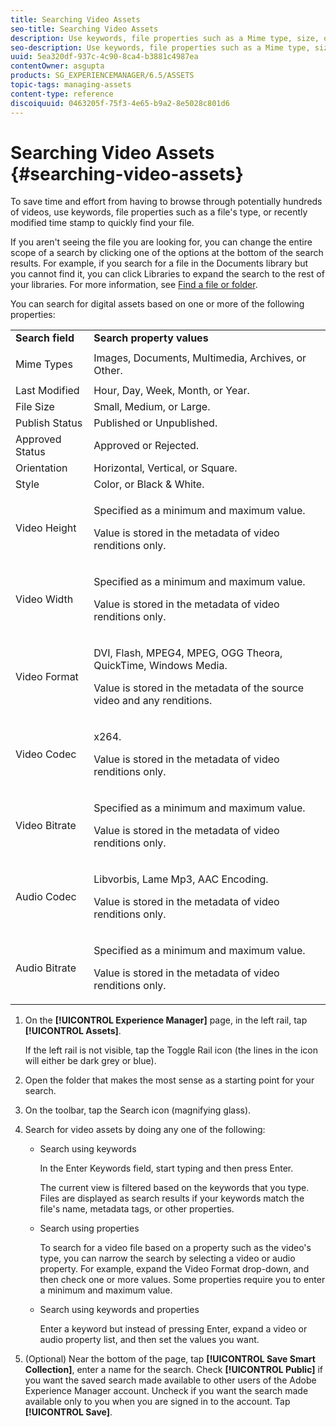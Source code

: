 ```yaml
---
title: Searching Video Assets
seo-title: Searching Video Assets
description: Use keywords, file properties such as a Mime type, size, or recently modified time stamp to quickly find your file in AEM Assets.
seo-description: Use keywords, file properties such as a Mime type, size, or recently modified time stamp to quickly find your file in AEM Assets.
uuid: 5ea320df-937c-4c90-8ca4-b3881c4987ea
contentOwner: asgupta
products: SG_EXPERIENCEMANAGER/6.5/ASSETS
topic-tags: managing-assets
content-type: reference
discoiquuid: 0463205f-75f3-4e65-b9a2-8e5028c801d6
---
```


# Searching Video Assets {#searching-video-assets}

To save time and effort from having to browse through potentially hundreds of videos, use keywords, file properties such as a file's type, or recently modified time stamp to quickly find your file.

If you aren't seeing the file you are looking for, you can change the entire scope of a search by clicking one of the options at the bottom of the search results. For example, if you search for a file in the Documents library but you cannot find it, you can click Libraries to expand the search to the rest of your libraries. For more information, see [Find a file or folder](https://windows.microsoft.com/en-us/windows7/find-a-file-or-folder).

You can search for digital assets based on one or more of the following properties:

<table>
 <tbody>
  <tr>
   <td><strong>Search field</strong></td>
   <td><strong>Search property values</strong></td>
  </tr>
  <tr>
   <td><p>Mime Types</p> </td>
   <td>Images, Documents, Multimedia, Archives, or Other.</td>
  </tr>
  <tr>
   <td>Last Modified</td>
   <td>Hour, Day, Week, Month, or Year.</td>
  </tr>
  <tr>
   <td>File Size</td>
   <td>Small, Medium, or Large.</td>
  </tr>
  <tr>
   <td>Publish Status</td>
   <td>Published or Unpublished.</td>
  </tr>
  <tr>
   <td>Approved Status</td>
   <td>Approved or Rejected.</td>
  </tr>
  <tr>
   <td>Orientation</td>
   <td>Horizontal, Vertical, or Square.</td>
  </tr>
  <tr>
   <td>Style</td>
   <td>Color, or Black &amp; White.</td>
  </tr>
  <tr>
   <td>Video Height</td>
   <td><p>Specified as a minimum and maximum value.</p> <p>Value is stored in the metadata of video renditions only.</p> </td>
  </tr>
  <tr>
   <td>Video Width</td>
   <td><p>Specified as a minimum and maximum value.</p> <p>Value is stored in the metadata of video renditions only.</p> </td>
  </tr>
  <tr>
   <td>Video Format</td>
   <td><p>DVI, Flash, MPEG4, MPEG, OGG Theora, QuickTime, Windows Media.</p> <p>Value is stored in the metadata of the source video and any renditions.</p> </td>
  </tr>
  <tr>
   <td>Video Codec</td>
   <td><p>x264.</p> <p>Value is stored in the metadata of video renditions only.</p> </td>
  </tr>
  <tr>
   <td>Video Bitrate</td>
   <td><p>Specified as a minimum and maximum value.</p> <p>Value is stored in the metadata of video renditions only.</p> </td>
  </tr>
  <tr>
   <td>Audio Codec</td>
   <td><p>Libvorbis, Lame Mp3, AAC Encoding.</p> <p>Value is stored in the metadata of video renditions only.</p> </td>
  </tr>
  <tr>
   <td>Audio Bitrate</td>
   <td><p>Specified as a minimum and maximum value.</p> <p>Value is stored in the metadata of video renditions only.</p> </td>
  </tr>
 </tbody>
</table>

1. On the **[!UICONTROL Experience Manager]** page, in the left rail, tap **[!UICONTROL Assets]**.

   If the left rail is not visible, tap the Toggle Rail icon (the lines in the icon will either be dark grey or blue).

1. Open the folder that makes the most sense as a starting point for your search.
1. On the toolbar, tap the Search icon (magnifying glass).
1. Search for video assets by doing any one of the following:

    * Search using keywords

      In the Enter Keywords field, start typing and then press Enter.

      The current view is filtered based on the keywords that you type. Files are displayed as search results if your keywords match the file's name, metadata tags, or other properties.

    * Search using properties

      To search for a video file based on a property such as the video's type, you can narrow the search by selecting a video or audio property. For example, expand the Video Format drop-down, and then check one or more values. Some properties require you to enter a minimum and maximum value.

    * Search using keywords and properties

      Enter a keyword but instead of pressing Enter, expand a video or audio property list, and then set the values you want.

1. (Optional) Near the bottom of the page, tap **[!UICONTROL Save Smart Collection]**, enter a name for the search. Check **[!UICONTROL Public]** if you want the saved search made available to other users of the Adobe Experience Manager account. Uncheck if you want the search made available only to you when you are signed in to the account. Tap **[!UICONTROL Save]**.

